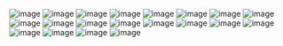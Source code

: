 ![image](https://64.media.tumblr.com/46ffaf823bacba3074c09fc9efd391c5/f01b417193c36424-dc/s250x400/50c236eca41cc4253e9d7a62b44ab4d0d48e92d4.gif) ![image](https://files.catbox.moe/ml1q0p.gif) ![image](https://files.catbox.moe/mrji63.gif) ![image](https://64.media.tumblr.com/abb78fdb1b65d0807ce6c5c51e074824/5ecaa4b8aa8cbc9a-63/s250x400/dc9feab88733395226c715a80663580d40a76a1e.gifv) ![image](https://64.media.tumblr.com/4bd119e054a44d3689da1a85df6b4e15/2bbb52212c4c0cfa-02/s250x400/dcc1339b1e7d358c4ff8f231ecebc8ba870ace6e.gifv) ![image](https://64.media.tumblr.com/f6b018fba75a0c36f380d2c6512f904b/567275f7ff399e52-ac/s250x400/d337a7e9e2248ef606dad9d5ac099daed809b2ef.gifv) ![image](https://64.media.tumblr.com/92bd68ec58b24bbeff961592c1e61e1f/1ea53c84519fac02-91/s250x400/c2c6da1db41ecefe3a1f13614eff81ef882c0770.gifv) ![image](https://64.media.tumblr.com/6fa7e705b010c6db3cef2dc8ccfdf278/c45750dc5f8c4ec4-a5/s250x400/eda1b910b9f05c03d3278111b6caac6e2c088e4d.gifv) ![image](https://64.media.tumblr.com/af6535f6a7d740f38369ca19cce02d22/c6faef8646b3e8fd-db/s250x400/ed9a0b64ad1c1a89703e878f8c75a4ca991da649.gifv) ![image](https://64.media.tumblr.com/4b976115ac129ad5aa36dfcdfa64db91/c6faef8646b3e8fd-ca/s250x400/7d5d13579a9dfd2f3af278e58b4d12dc2b78c473.gifv) ![image](https://blinkies.cafe/b/display/0042-aries.gif) ![image](https://y2k.neocities.org/blinkiez/newbatch/5a68hkt.gif) ![image](https://y2k.neocities.org/blinkiez/tumblr_inline_p3x3n7l7mB1u4yu7g_540.gif) ![image](https://y2k.neocities.org/blinkiez/newbatch/kinkyblinkie.gif) ![image](https://y2k.neocities.org/blinkiez/tumblr_static_5h66wf2omuosk4g44844kk4c0.gif) ![image](https://y2k.neocities.org/stamps/tumblr_inline_pbk6zbvnsb1vjkfs0_540.png)
![image](https://giffiles.alphacoders.com/171/171317.gif?dl=1.gif) ![image](https://tenor.com/en-GB/view/smollusk-splatoon-3-side-order-dlc-angry-gif-719752127410497713.gif) ![image](https://tenor.com/en-GB/view/live-rei-reaction-nge-evangelion-monkey-neon-genesis-evangelion-gif-10730397992747366632.gif) ![image](https://tenor.com/en-GB/view/zane-romeave-aphmau-zane-aphmau-phoenix-drop-high-pdh-aphmau-gif-12955311070961342943.gif)
